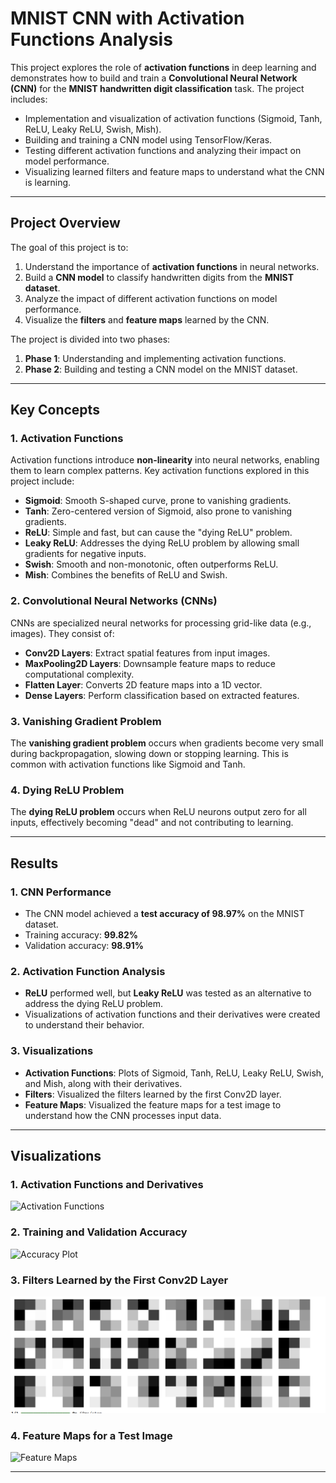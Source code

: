 # MNIST CNN with Activation Functions Analysis

This project explores the role of **activation functions** in deep learning and demonstrates how to build and train a **Convolutional Neural Network (CNN)** for the **MNIST handwritten digit classification** task. The project includes:
- Implementation and visualization of activation functions (Sigmoid, Tanh, ReLU, Leaky ReLU, Swish, Mish).
- Building and training a CNN model using TensorFlow/Keras.
- Testing different activation functions and analyzing their impact on model performance.
- Visualizing learned filters and feature maps to understand what the CNN is learning.

---

## Project Overview

The goal of this project is to:
1. Understand the importance of **activation functions** in neural networks.
2. Build a **CNN model** to classify handwritten digits from the **MNIST dataset**.
3. Analyze the impact of different activation functions on model performance.
4. Visualize the **filters** and **feature maps** learned by the CNN.

The project is divided into two phases:
1. **Phase 1**: Understanding and implementing activation functions.
2. **Phase 2**: Building and testing a CNN model on the MNIST dataset.

---

## Key Concepts

### 1. Activation Functions
Activation functions introduce **non-linearity** into neural networks, enabling them to learn complex patterns. Key activation functions explored in this project include:
- **Sigmoid**: Smooth S-shaped curve, prone to vanishing gradients.
- **Tanh**: Zero-centered version of Sigmoid, also prone to vanishing gradients.
- **ReLU**: Simple and fast, but can cause the "dying ReLU" problem.
- **Leaky ReLU**: Addresses the dying ReLU problem by allowing small gradients for negative inputs.
- **Swish**: Smooth and non-monotonic, often outperforms ReLU.
- **Mish**: Combines the benefits of ReLU and Swish.

### 2. Convolutional Neural Networks (CNNs)
CNNs are specialized neural networks for processing grid-like data (e.g., images). They consist of:
- **Conv2D Layers**: Extract spatial features from input images.
- **MaxPooling2D Layers**: Downsample feature maps to reduce computational complexity.
- **Flatten Layer**: Converts 2D feature maps into a 1D vector.
- **Dense Layers**: Perform classification based on extracted features.

### 3. Vanishing Gradient Problem
The **vanishing gradient problem** occurs when gradients become very small during backpropagation, slowing down or stopping learning. This is common with activation functions like Sigmoid and Tanh.

### 4. Dying ReLU Problem
The **dying ReLU problem** occurs when ReLU neurons output zero for all inputs, effectively becoming "dead" and not contributing to learning.

---

## Results

### 1. CNN Performance
- The CNN model achieved a **test accuracy of 98.97%** on the MNIST dataset.
- Training accuracy: **99.82%**
- Validation accuracy: **98.91%**

### 2. Activation Function Analysis
- **ReLU** performed well, but **Leaky ReLU** was tested as an alternative to address the dying ReLU problem.
- Visualizations of activation functions and their derivatives were created to understand their behavior.

### 3. Visualizations
- **Activation Functions**: Plots of Sigmoid, Tanh, ReLU, Leaky ReLU, Swish, and Mish, along with their derivatives.
- **Filters**: Visualized the filters learned by the first Conv2D layer.
- **Feature Maps**: Visualized the feature maps for a test image to understand how the CNN processes input data.

---

## Visualizations

### 1. Activation Functions and Derivatives
![Activation Functions](images/activation_functions.png)

### 2. Training and Validation Accuracy
![Accuracy Plot](images/accuracy_plot.png)

### 3. Filters Learned by the First Conv2D Layer
![Filters](https://github.com/richapatel93/Deep-learning/blob/main/CNN%20first%20filter.png)

### 4. Feature Maps for a Test Image
![Feature Maps](images/feature_maps.png)

---

